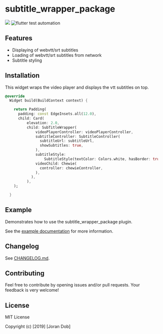 # subtitle_wrapper_package

[![](https://img.shields.io/badge/pub-v1.0.0-brightgreen.svg)](https://pub.dev/packages/subtitle_wrapper_package)
![flutter test automation](https://github.com/Joran-Dob/flutter_subtitle_wrapper/workflows/flutter%20test%20automation/badge.svg)

## Features

* Displaying of webvtt/srt subtitles 
* Loading of webvtt/srt subtitles from network
* Subtitle styling 

## Installation

This widget wraps the video player and displays the vtt subtitles on top. 

``` dart
@override
  Widget build(BuildContext context) {

    return Padding(
      padding: const EdgeInsets.all(12.0),
      child: Card(
          elevation: 2.0,
          child: SubTitleWrapper(
              videoPlayerController: videoPlayerController,
              subtitleController: SubtitleController(
                subtitleUrl: subtitleUrl,
                showSubtitles: true,
              ),
              subtitleStyle:
                  SubtitleStyle(textColor: Colors.white, hasBorder: true),
              videoChild: Chewie(
                controller: chewieController,
              ),
            ),
          ),
    );

  }

```

## Example

Demonstrates how to use the subtitle_wrapper_package plugin.

See the [example documentation](example/README.md) for more information.

## Changelog

See [CHANGELOG.md](CHANGELOG.md).

## Contributing

Feel free to contribute by opening issues and/or pull requests. Your feedback is very welcome!

## License

MIT License

Copyright (c) [2019] [Joran Dob]

